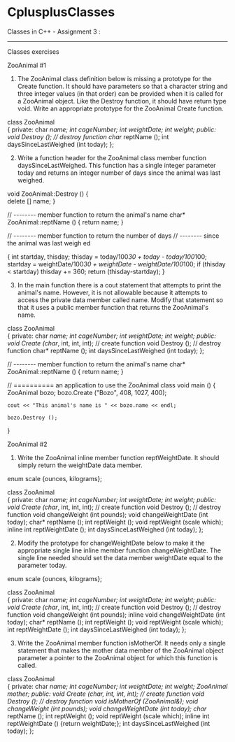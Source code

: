 # CplusplusClasses
Classes in C++ - Assignment 3 : 

--------------------------
Classes exercises

ZooAnimal #1

1.  The ZooAnimal class definition below is missing a prototype for
the Create function.  It should have parameters so that a character
string and three integer values (in that order) can be provided when
it is called for a ZooAnimal object.  Like the Destroy function, it
should have return type void.  Write an appropriate prototype for the
ZooAnimal Create function.

   class ZooAnimal  
   {
    private:
      char *name;
      int cageNumber;
      int weightDate;
      int weight;
    public:
      void Destroy (); // destroy function
      char* reptName ();
      int daysSinceLastWeighed (int today);
   };


2.  Write a function header for the ZooAnimal class member function
daysSinceLastWeighed.  This function has a single integer parameter
today and returns an integer number of days since the animal was last
weighed.

   void ZooAnimal::Destroy ()
   {	
    delete [] name;
   }

   // -------- member function to return the animal's name
   char* ZooAnimal::reptName ()
   {
    return name;
   }
   
   // -------- member function to return the number of days
   // -------- since the animal was last weigh ed

   {
    int startday, thisday;
    thisday = today/100*30 + today - today/100*100;
    startday = weightDate/100*30 + weightDate - weightDate/100*100;
    if (thisday < startday) 
        thisday += 360;
    return (thisday-startday);
   }


3.  In the main function there is a cout statement that attempts to
print the animal's name.  However, it is not allowable because it
attempts to access the private data member called name.  Modify that
statement so that it uses a public member function that returns the
ZooAnimal's name.

   class ZooAnimal  
   {
    private:
      char *name;
      int cageNumber;
      int weightDate;
      int weight;
    public:
      void Create (char*, int, int, int); // create function
      void Destroy (); // destroy function 
      char* reptName ();
      int daysSinceLastWeighed (int today);
   };

   // -------- member function to return the animal's name
   char* ZooAnimal::reptName ()
   {
    return name;
   }
   
   // ========== an application to use the ZooAnimal class
   void main ()
   {
    ZooAnimal bozo;
    bozo.Create ("Bozo", 408, 1027, 400);

    cout << "This animal's name is " << bozo.name << endl;

    bozo.Destroy ();
   }

ZooAnimal #2


1.  Write the ZooAnimal inline member function reptWeightDate.  It
should simply return the weightDate data member.

   enum scale {ounces, kilograms};

   class ZooAnimal  
   {
    private:
      char *name;
      int cageNumber;
      int weightDate;
      int weight;
    public:
      void Create (char*, int, int, int); // create function
      void Destroy (); // destroy function 
      void changeWeight (int pounds);
      void changeWeightDate (int today);
      char* reptName ();
      int reptWeight ();
      void reptWeight (scale which);
      inline int reptWeightDate ();
      int daysSinceLastWeighed (int today);
   };


2.  Modify the prototype for changeWeightDate below to make it the
appropriate single line inline member function changeWeightDate.  The
single line needed should set the data member weightDate equal to the
parameter today.

   enum scale {ounces, kilograms};

   class ZooAnimal  
   {
    private:
      char *name;
      int cageNumber;
      int weightDate;
      int weight;
    public:
      void Create (char*, int, int, int); // create function
      void Destroy (); // destroy function 
      void changeWeight (int pounds);
      inline void changeWeightDate (int today);
      char* reptName ();
      int reptWeight ();
      void reptWeight (scale which);
      int reptWeightDate ();
      int daysSinceLastWeighed (int today);
   };


3.  Write the ZooAnimal member function isMotherOf.  It needs only a
single statement that makes the mother data member of the ZooAnimal
object parameter a pointer to the ZooAnimal object for which this
function is called.

   class ZooAnimal  
   {
    private:
      char *name;
      int cageNumber;
      int weightDate;
      int weight;
      ZooAnimal *mother;
    public:
      void Create (char*, int, int, int); // create function
      void Destroy (); // destroy function 
      void isMotherOf (ZooAnimal&);
      void changeWeight (int pounds);
      void changeWeightDate (int today);
      char* reptName ();
      int reptWeight ();
      void reptWeight (scale which);
      inline int reptWeightDate () {return weightDate;};
      int daysSinceLastWeighed (int today);
   };



